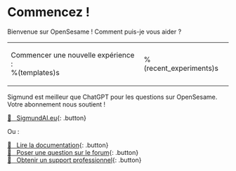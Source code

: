 # Commencez !

Bienvenue sur OpenSesame ! Comment puis-je vous aider ?

<table><tr><td>

Commencer une nouvelle expérience :<br />
%(templates)s

</td><td>

%(recent_experiments)s

</td></tr></table>

Sigmund est meilleur que ChatGPT pour les questions sur OpenSesame. Votre abonnement nous soutient !

[&#128150;&nbsp;&nbsp; SigmundAI.eu](https://sigmundai.eu){: .button}

Ou :

[&#x1F440;&nbsp;&nbsp; Lire la documentation](http://osdoc.cogsci.nl){: .button}<br />
[&#x1F4AC;&nbsp;&nbsp; Poser une question sur le forum](http://forum.cogsci.nl){: .button}<br />
[&#x1F9D0;&nbsp;&nbsp; Obtenir un support professionnel](http://professional.cogsci.nl){: .button}<br />